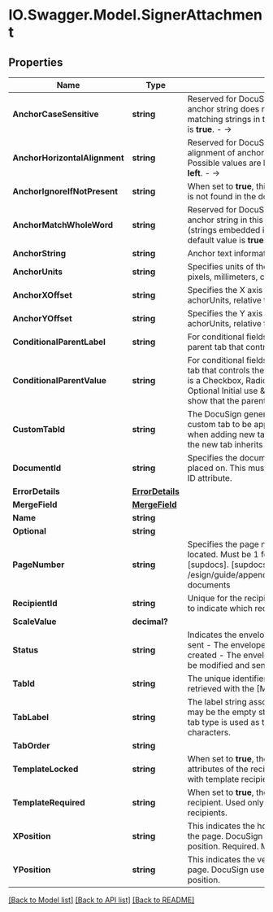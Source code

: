 # IO.Swagger.Model.SignerAttachment
## Properties

Name | Type | Description | Notes
------------ | ------------- | ------------- | -------------
**AnchorCaseSensitive** | **string** | Reserved for DocuSign. &lt;!- - When set to **true**, the anchor string does not consider case when matching strings in the document. The default value is **true**. - -&gt; | [optional] 
**AnchorHorizontalAlignment** | **string** | Reserved for DocuSign. &lt;!- - Specifies the alignment of anchor tabs with anchor strings. Possible values are **left** or **right**. The default value is **left**. - -&gt;  | [optional] 
**AnchorIgnoreIfNotPresent** | **string** | When set to **true**, this tab is ignored if anchorString is not found in the document. | [optional] 
**AnchorMatchWholeWord** | **string** | Reserved for DocuSign. &lt;!- - When set to **true**, the anchor string in this tab matches whole words only (strings embedded in other strings are ignored.) The default value is **true**. - -&gt;  | [optional] 
**AnchorString** | **string** | Anchor text information for a radio button. | [optional] 
**AnchorUnits** | **string** | Specifies units of the X and Y offset. Units could be pixels, millimeters, centimeters, or inches. | [optional] 
**AnchorXOffset** | **string** | Specifies the X axis location of the tab, in achorUnits, relative to the anchorString. | [optional] 
**AnchorYOffset** | **string** | Specifies the Y axis location of the tab, in achorUnits, relative to the anchorString. | [optional] 
**ConditionalParentLabel** | **string** | For conditional fields this is the TabLabel of the parent tab that controls this tab&#39;s visibility. | [optional] 
**ConditionalParentValue** | **string** | For conditional fields, this is the value of the parent tab that controls the tab&#39;s visibility.  If the parent tab is a Checkbox, Radio button, Optional Signature, or Optional Initial use \&quot;on\&quot; as the value to show that the parent tab is active.  | [optional] 
**CustomTabId** | **string** | The DocuSign generated custom tab ID for the custom tab to be applied. This can only be used when adding new tabs for a recipient. When used, the new tab inherits all the custom tab properties. | [optional] 
**DocumentId** | **string** | Specifies the document ID number that the tab is placed on. This must refer to an existing Document&#39;s ID attribute. | [optional] 
**ErrorDetails** | [**ErrorDetails**](ErrorDetails.md) |  | [optional] 
**MergeField** | [**MergeField**](MergeField.md) |  | [optional] 
**Name** | **string** |  | [optional] 
**Optional** | **string** |  | [optional] 
**PageNumber** | **string** | Specifies the page number on which the tab is located. Must be 1 for [supplemental documents][supdocs].  [supdocs]: /esign/guide/appendix/glossary.html#supplemental-documents  | [optional] 
**RecipientId** | **string** | Unique for the recipient. It is used by the tab element to indicate which recipient is to sign the Document. | [optional] 
**ScaleValue** | **decimal?** |  | [optional] 
**Status** | **string** | Indicates the envelope status. Valid values are:  * sent - The envelope is sent to the recipients.  * created - The envelope is saved as a draft and can be modified and sent later. | [optional] 
**TabId** | **string** | The unique identifier for the tab. The tabid can be retrieved with the [ML:GET call].      | [optional] 
**TabLabel** | **string** | The label string associated with the tab. The string may be the empty string. If no value is provided, the tab type is used as the value.  Maximum of 500 characters.  | [optional] 
**TabOrder** | **string** |  | [optional] 
**TemplateLocked** | **string** | When set to **true**, the sender cannot change any attributes of the recipient. Used only when working with template recipients.  | [optional] 
**TemplateRequired** | **string** | When set to **true**, the sender may not remove the recipient. Used only when working with template recipients. | [optional] 
**XPosition** | **string** | This indicates the horizontal offset of the object on the page. DocuSign uses 72 DPI when determining position. Required. May be zero.  | [optional] 
**YPosition** | **string** | This indicates the vertical offset of the object on the page. DocuSign uses 72 DPI when determining position. | [optional] 

[[Back to Model list]](../README.md#documentation-for-models) [[Back to API list]](../README.md#documentation-for-api-endpoints) [[Back to README]](../README.md)

